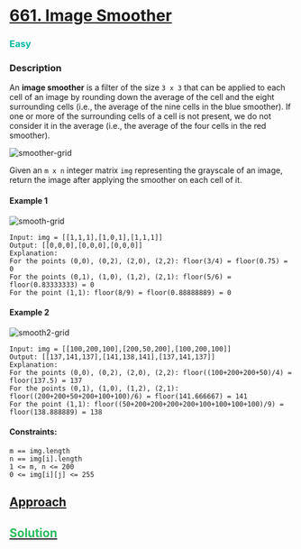 # [661. Image Smoother](https://leetcode.com/problems/image-smoother)

### <span style="color:rgb(0, 184, 163)">Easy</span>

### Description
An **image smoother** is a filter of the size `3 x 3` that can be applied to each cell of an image by rounding down
the average of the cell and the eight surrounding cells (i.e., the average of the nine cells in the blue smoother). If one or more of the surrounding cells of a cell is not present, we do not consider it in the average (i.e., the average of the four cells in the red smoother).

![smoother-grid](https://github.com/AlexGavrilov939/AlgoExplorer/assets/5443983/230125e1-bf1d-458b-aca6-191a1e1bb3c1)

Given an `m x n` integer matrix `img` representing the grayscale of an image, return the image after applying the smoother on each cell of it.

#### Example 1
![smooth-grid](https://github.com/AlexGavrilov939/AlgoExplorer/assets/5443983/7f787b55-bf78-440b-a8fc-8a79e6599da4)

```plaintext
Input: img = [[1,1,1],[1,0,1],[1,1,1]]
Output: [[0,0,0],[0,0,0],[0,0,0]]
Explanation:
For the points (0,0), (0,2), (2,0), (2,2): floor(3/4) = floor(0.75) = 0
For the points (0,1), (1,0), (1,2), (2,1): floor(5/6) = floor(0.83333333) = 0
For the point (1,1): floor(8/9) = floor(0.88888889) = 0
```

#### Example 2
![smooth2-grid](https://github.com/AlexGavrilov939/AlgoExplorer/assets/5443983/59f7f1d6-81a3-4408-8329-869f0498fdaa)

```plaintext
Input: img = [[100,200,100],[200,50,200],[100,200,100]]
Output: [[137,141,137],[141,138,141],[137,141,137]]
Explanation:
For the points (0,0), (0,2), (2,0), (2,2): floor((100+200+200+50)/4) = floor(137.5) = 137
For the points (0,1), (1,0), (1,2), (2,1): floor((200+200+50+200+100+100)/6) = floor(141.666667) = 141
For the point (1,1): floor((50+200+200+200+200+100+100+100+100)/9) = floor(138.888889) = 138
```

#### Constraints:

```plaintext
m == img.length
n == img[i].length
1 <= m, n <= 200
0 <= img[i][j] <= 255
```
## [Approach](./APPROACH.md)

## [<span style='color: rgb(44, 187, 93)'>Solution</span>](./solution.ts)
